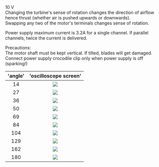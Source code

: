 10 V  
Changing the turbine's sense of rotation changes the direction of airflow hence thrust (whether air is pushed upwards or downwards).  
Swapping any two of the motor's terminals changes sense of rotation.  

Power supply maximum current is 3.2A for a single channel. If parallel channels, twice the current is delivered.

Precautions:  
The motor shaft must be kept vertical. If tilted, blades will get damaged.  
Connect power supply crocodile clip only when power supply is off (sparking!)  

'angle'           |  'oscilloscope screen'
:-------------------------:|:-------------------------:
14  | ![](https://github.com/yuchenglim04/bocchiTheHacker/blob/main/images/brushless_DC_motor/F0008TEK.BMP)  
27  |  ![](https://github.com/yuchenglim04/bocchiTheHacker/blob/main/images/brushless_DC_motor/F0009TEK.BMP)  
36  |  ![](https://github.com/yuchenglim04/bocchiTheHacker/blob/main/images/brushless_DC_motor/F00010TEK.BMP)  
50  |  ![](https://github.com/yuchenglim04/bocchiTheHacker/blob/main/images/brushless_DC_motor/F00011TEK.BMP)  
69  |  ![](https://github.com/yuchenglim04/bocchiTheHacker/blob/main/images/brushless_DC_motor/F00012TEK.BMP)  
84  |  ![](https://github.com/yuchenglim04/bocchiTheHacker/blob/main/images/brushless_DC_motor/F00013TEK.BMP)  
104  |  ![](https://github.com/yuchenglim04/bocchiTheHacker/blob/main/images/brushless_DC_motor/F00014TEK.BMP)  
129  |  ![](https://github.com/yuchenglim04/bocchiTheHacker/blob/main/images/brushless_DC_motor/F00015TEK.BMP)  
162  |  ![](https://github.com/yuchenglim04/bocchiTheHacker/blob/main/images/brushless_DC_motor/F00016TEK.BMP)  
180  |  ![](https://github.com/yuchenglim04/bocchiTheHacker/blob/main/images/brushless_DC_motor/F00017TEK.BMP)  
